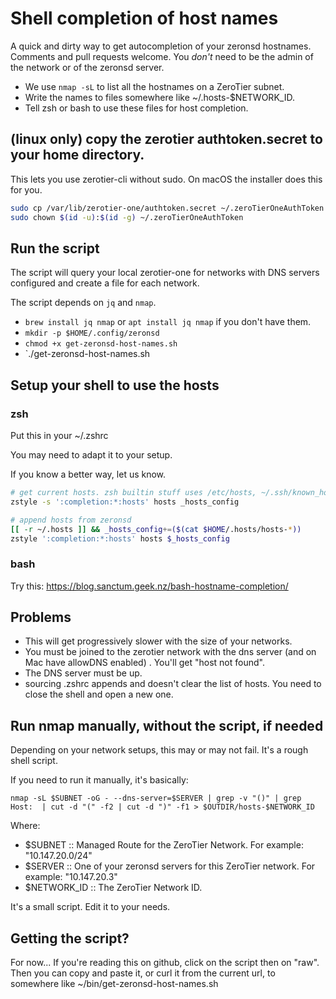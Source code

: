 # Shell completion of host names
A quick and dirty way to get autocompletion of your zeronsd hostnames.
Comments and pull requests welcome.
You _don't_ need to be the admin of the network or of the zeronsd server.

- We use `nmap -sL` to list all the hostnames on a ZeroTier subnet.
- Write the names to files somewhere like ~/.hosts-$NETWORK_ID.
- Tell zsh or bash to use these files for host completion.

## (linux only) copy the zerotier authtoken.secret to your home directory. 
This lets you use zerotier-cli without sudo. 
On macOS the installer does this for you.

``` sh
sudo cp /var/lib/zerotier-one/authtoken.secret ~/.zeroTierOneAuthToken
sudo chown $(id -u):$(id -g) ~/.zeroTierOneAuthToken
```

## Run the script
The script will query your local zerotier-one for networks with DNS servers configured and create a file for each network.

The script depends on `jq` and `nmap`.

- `brew install jq nmap` or `apt install jq nmap` if you don't have them.
- `mkdir -p $HOME/.config/zeronsd`
- `chmod +x get-zeronsd-host-names.sh`
- `./get-zeronsd-host-names.sh

## Setup your shell to use the hosts
### zsh
Put this in your ~/.zshrc 

You may need to adapt it to your setup.

If you know a better way, let us know.

```sh
# get current hosts. zsh builtin stuff uses /etc/hosts, ~/.ssh/known_hosts, etc...
zstyle -s ':completion:*:hosts' hosts _hosts_config

# append hosts from zeronsd
[[ -r ~/.hosts ]] && _hosts_config+=($(cat $HOME/.hosts/hosts-*))
zstyle ':completion:*:hosts' hosts $_hosts_config
```

### bash
Try this: https://blog.sanctum.geek.nz/bash-hostname-completion/

## Problems
- This will get progressively slower with the size of your networks.
- You must be joined to the zerotier network with the dns server (and on Mac have allowDNS enabled) . You'll get "host not found".
- The DNS server must be up.
- sourcing .zshrc appends and doesn't clear the list of hosts. You need to close the shell and open a new one.

## Run nmap manually, without the script, if needed
Depending on your network setups, this may or may not fail. It's a rough shell script.

If you need to run it manually, it's basically:

`nmap -sL $SUBNET -oG - --dns-server=$SERVER | grep -v "()" | grep Host:  | cut -d "(" -f2 | cut -d ")" -f1 > $OUTDIR/hosts-$NETWORK_ID`

Where:
- $SUBNET :: Managed Route for the ZeroTier Network. For example: "10.147.20.0/24"
- $SERVER :: One of your zeronsd servers for this ZeroTier network. For example: "10.147.20.3"
- $NETWORK_ID :: The ZeroTier Network ID.

It's a small script. Edit it to your needs.

## Getting the script?
For now...
If you're reading this on github, click on the script then on "raw".
Then you can copy and paste it, or curl it from the current url, to somewhere like ~/bin/get-zeronsd-host-names.sh
